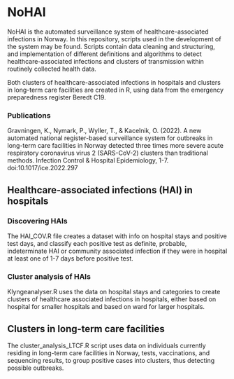 # NoHAI

NoHAI is the automated surveillance system of healthcare-associated infections in Norway. In this repository, scripts used in the development of the system may be found. Scripts contain data cleaning and structuring, and implementation of different definitions and algorithms to detect healthcare-associated infections and clusters of transmission within routinely collected health data. 

Both clusters of healthcare-associated infections in hospitals and clusters in long-term care facilities are created in R, using data from the emergency preparedness register Beredt C19. 

### Publications

Gravningen, K., Nymark, P., Wyller, T., & Kacelnik, O. (2022). A new automated national register-based surveillance system for outbreaks in long-term care facilities in Norway detected three times more severe acute respiratory coronavirus virus 2 (SARS-CoV-2) clusters than traditional methods. Infection Control & Hospital Epidemiology, 1-7. doi:10.1017/ice.2022.297

## Healthcare-associated infections (HAI) in hospitals

### Discovering HAIs

The HAI_COV.R file creates a dataset with info on hospital stays and positive test days, and classify each positive test as definite, probable, indeterminate HAI or community associated infection if they were in hospital at least one of 1-7 days before positive test.

### Cluster analysis of HAIs

Klyngeanalyser.R uses the data on hospital stays and categories to create clusters of healthcare associated infections in hospitals, either based on hospital for smaller hospitals and based on ward for larger hospitals.

## Clusters in long-term care facilities

The cluster_analysis_LTCF.R script uses data on individuals currently residing in long-term care facilities in Norway, tests, vaccinations, and sequencing results, to group positive cases into clusters, thus detecting possible outbreaks. 
